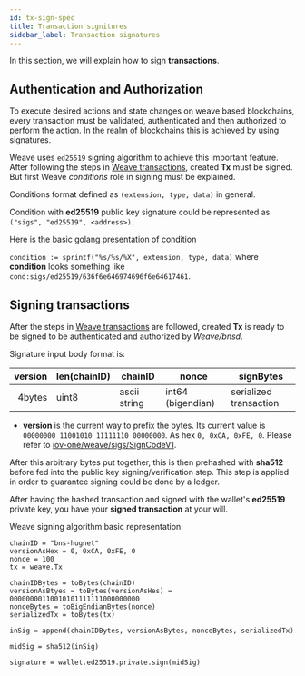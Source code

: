 ```yaml
---
id: tx-sign-spec
title: Transaction signitures 
sidebar_label: Transaction signatures 
---
```


In this section, we will explain how to sign __transactions__.

## Authentication and Authorization

To execute desired actions and state changes on weave based blockchains, every transaction must be validated, authenticated and then authorized to perform the action. In the realm of blockchains this is achieved by using signatures.

Weave uses `ed25519` signing algorithm to achieve this important feature. 
After following the steps in [Weave transactions](transaction.md), created **Tx** must be signed. But first Weave *conditions* role in signing must be explained.

[//]: # (TODO move readthedocs documentation to this project and give references here)

Conditions format defined as `(extension, type, data)` in general. 

Condition with __ed25519__ public key signature could be represented as `("sigs", "ed25519", <address>)`. 

Here is the basic golang presentation of condition 

`condition := sprintf("%s/%s/%X", extension, type, data)` where __condition__ looks something like `cond:sigs/ed25519/636f6e646974696f6e64617461`.

## Signing transactions

After the steps in [Weave transactions](transaction.md) are followed, created **Tx** is ready to be signed to be authenticated and authorized by *Weave/bnsd*. 

Signature input body format is:

| version     | len(chainID)     | chainID          | nonce                 | signBytes                  |
|--------:    |--------------    |--------------    |-------------------    |------------------------    |
| 4bytes      | uint8            | ascii string     | int64 (bigendian)     | serialized transaction     |

- **version** is the current way to prefix the bytes. Its current value is `00000000 11001010 11111110 00000000`. As hex `0, 0xCA, 0xFE, 0`. Please refer to [iov-one/weave/sigs/SignCodeV1](https://github.com/iov-one/weave/blob/v0.18.0/x/sigs/controller.go#L14).

After this arbitrary bytes put together, this is then prehashed with __sha512__ before fed into
the public key signing/verification step. This step is applied in order to guarantee signing could be done by a ledger. 

After having the hashed transaction and signed with the wallet's **ed25519** private key, you have your **signed transaction** at your will.

Weave signing algorithm basic representation:
```
chainID = "bns-hugnet"
versionAsHex = 0, 0xCA, 0xFE, 0
nonce = 100
tx = weave.Tx

chainIDBytes = toBytes(chainID)
versionAsBtyes = toBytes(versionAsHes) = 00000000110010101111111000000000
nonceBytes = toBigEndianBytes(nonce)
serializedTx = toBytes(tx)

inSig = append(chainIDBytes, versionAsBytes, nonceBytes, serializedTx)

midSig = sha512(inSig)

signature = wallet.ed25519.private.sign(midSig)
``` 